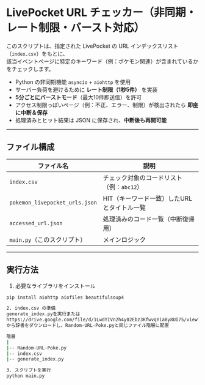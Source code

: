 # LivePocket URL チェッカー（非同期・レート制限・バースト対応）

このスクリプトは、指定された LivePocket の URL インデックスリスト（`index.csv`）をもとに、  
該当イベントページに特定のキーワード（例：ポケモン関連）が含まれているかをチェックします。

- Python の非同期機能 `asyncio` + `aiohttp` を使用
- サーバー負荷を避けるために **レート制限（1秒5件）** を実装
- **5分ごとにバーストモード**（最大10件即送信）を許可
- アクセス制限っぽいページ（例：不正、エラー、制限）が検出されたら **即座に中断＆保存**
- 処理済みとヒット結果は JSON に保存され、**中断後も再開可能**

---

## ファイル構成

| ファイル名                      | 説明                                       |
|---------------------------------|--------------------------------------------|
| `index.csv`                     | チェック対象のコードリスト（例：`abc12`）  |
| `pokemon_livepocket_urls.json`  | HIT（キーワード一致）したURLとタイトル一覧 |
| `accessed_url.json`             | 処理済みのコード一覧（中断復帰用）         |
| `main.py`（このスクリプト）     | メインロジック                             |

---

## 実行方法

1. 必要なライブラリをインストール

```bash
pip install aiohttp aiofiles beautifulsoup4

2. index.csv の準備
generate_index.pyを実行または
https://drive.google.com/file/d/1LwdYIVn2h4y02Ebz3KfwvqYia8y8UI75/view?usp=sharing
から辞書をダウンロードし、Random-URL-Poke.pyと同じファイル階層に配置

階層
|
|-- Random-URL-Poke.py
|-- index.csv
|-- generate_index.py

3. スクリプトを実行
python main.py